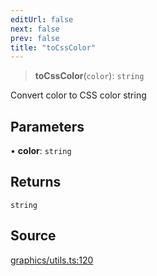 ```yaml
---
editUrl: false
next: false
prev: false
title: "toCssColor"
---
```


> **toCssColor**(`color`): `string`

Convert color to CSS color string

## Parameters

• **color**: `string`

## Returns

`string`

## Source

[graphics/utils.ts:120](https://github.com/dgmjs/dgmjs/blob/main/packages/core/src/graphics/utils.ts#L120)
